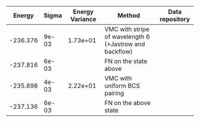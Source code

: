 |       Energy          |  Sigma          | Energy Variance  |  Method                                                          | Data repository                |
| ----------------------| ----------------| -----------------|------------------------------------------------------------------|------------------------------- |
|     -236.376          |   9e-03         |  1.73e+01        |  VMC with stripe of wavelength 6  (+Jastrow and backflow)        |                                |
|     -237.816          |   6e-03         |                  |  FN on the state above                                           |                                |
|     -235.898          |   4e-03         |  2.22e+01        |  VMC with uniform BCS pairing                                    |                                |
|     -237.136          |   6e-03         |                  |  FN on the above state                                           |                                | 
